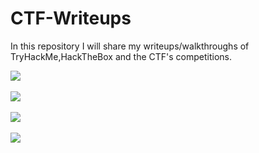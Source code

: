 # CTF-Writeups

In this repository I will share my writeups/walkthroughs of TryHackMe,HackTheBox and the CTF's competitions.


[<img src="https://i.imgur.com/dJmO3AX.png"/>](https://github.com/AbdullahRizwan101/CTF-Writeups/tree/master/TryHackMe)<br/>
<br/>
[<img src="https://i.imgur.com/OHjhNNh.png"/>](https://github.com/AbdullahRizwan101/CTF-Writeups/tree/master/Cybersec%20Labs)
<br/>
<br/>
[<img src="https://i.imgur.com/0YfUtWi.jpg"/>](https://github.com/AbdullahRizwan101/CTF-Writeups/tree/master/BsidesBOS%20CTF%202020)
<br/>
<br/>
[<img src="https://i.imgur.com/WQIYlHG.png"/>](https://github.com/AbdullahRizwan101/CTF-Writeups/tree/master/SecarmyCTF)
